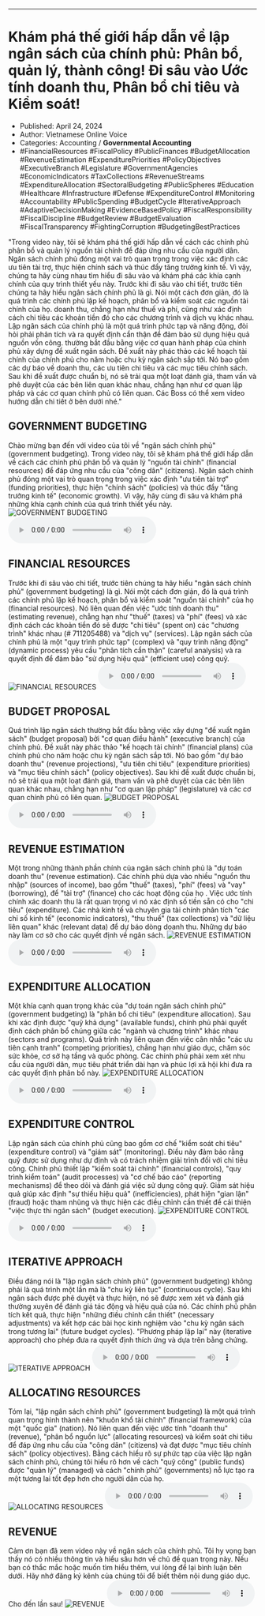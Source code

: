 
---

# Khám phá thế giới hấp dẫn về lập ngân sách của chính phủ: Phân bổ, quản lý, thành công! Đi sâu vào Ước tính doanh thu, Phân bổ chi tiêu và Kiểm soát!

- Published: April 24, 2024
- Author: Vietnamese Online Voice
- Categories: Accounting / **Governmental Accounting**
- #FinancialResources #FiscalPolicy #PublicFinances #BudgetAllocation #RevenueEstimation #ExpenditurePriorities #PolicyObjectives #ExecutiveBranch #Legislature #GovernmentAgencies #EconomicIndicators #TaxCollections #RevenueStreams #ExpenditureAllocation #SectoralBudgeting #PublicSpheres #Education #Healthcare #Infrastructure #Defense #ExpenditureControl #Monitoring #Accountability #PublicSpending #BudgetCycle #IterativeApproach #AdaptiveDecisionMaking #EvidenceBasedPolicy #FiscalResponsibility #FiscalDiscipline #BudgetReview #BudgetEvaluation #FiscalTransparency #FightingCorruption #BudgetingBestPractices

"Trong video này, tôi sẽ khám phá thế giới hấp dẫn về cách các chính phủ phân bổ và quản lý nguồn tài chính để đáp ứng nhu cầu của người dân. Ngân sách chính phủ đóng một vai trò quan trọng trong việc xác định các ưu tiên tài trợ, thực hiện chính sách và thúc đẩy tăng trưởng kinh tế. Vì vậy, chúng ta hãy cùng nhau tìm hiểu đi sâu vào và khám phá các khía cạnh chính của quy trình thiết yếu này. Trước khi đi sâu vào chi tiết, trước tiên chúng ta hãy hiểu ngân sách chính phủ là gì. Nói một cách đơn giản, đó là quá trình các chính phủ lập kế hoạch, phân bổ và kiểm soát các nguồn tài chính của họ. doanh thu, chẳng hạn như thuế và phí, cũng như xác định cách chi tiêu các khoản tiền đó cho các chương trình và dịch vụ khác nhau. Lập ngân sách của chính phủ là một quá trình phức tạp và năng động, đòi hỏi phải phân tích và ra quyết định cẩn thận để đảm bảo sử dụng hiệu quả nguồn vốn công. thường bắt đầu bằng việc cơ quan hành pháp của chính phủ xây dựng đề xuất ngân sách. Đề xuất này phác thảo các kế hoạch tài chính của chính phủ cho năm hoặc chu kỳ ngân sách sắp tới. Nó bao gồm các dự báo về doanh thu, các ưu tiên chi tiêu và các mục tiêu chính sách. Sau khi đề xuất được chuẩn bị, nó sẽ trải qua một loạt đánh giá, tham vấn và phê duyệt của các bên liên quan khác nhau, chẳng hạn như cơ quan lập pháp và các cơ quan chính phủ có liên quan. Các Boss có thể xem video hướng dẫn chi tiết ở bên dưới nhé."


## GOVERNMENT BUDGETING

Chào mừng bạn đến với video của tôi về "ngân sách chính phủ" (government budgeting). Trong video này, tôi sẽ khám phá thế giới hấp dẫn về cách các chính phủ phân bổ và quản lý "nguồn tài chính" (financial resources) để đáp ứng nhu cầu của "công dân" (citizens). Ngân sách chính phủ đóng một vai trò quan trọng trong việc xác định "ưu tiên tài trợ" (funding priorities), thực hiện "chính sách" (policies) và thúc đẩy "tăng trưởng kinh tế" (economic growth). Vì vậy, hãy cùng đi sâu và khám phá những khía cạnh chính của quá trình thiết yếu này.
![GOVERNMENT BUDGETING](https://http-archiver-apis-production-80.schnworks.com/storage/images/transitions/2024-04-24/transition--33307876917-Montserrat-Black-7B1FA2.jpg)
<audio controls>
    <source src="https://http-archiver-apis-production-80.schnworks.com/storage/audio/file-48278821682.mp3" type="audio/mpeg">
</audio>



## FINANCIAL RESOURCES

Trước khi đi sâu vào chi tiết, trước tiên chúng ta hãy hiểu "ngân sách chính phủ" (government budgeting) là gì. Nói một cách đơn giản, đó là quá trình các chính phủ lập kế hoạch, phân bổ và kiểm soát "nguồn tài chính" của họ (financial resources). Nó liên quan đến việc "ước tính doanh thu" (estimating revenue), chẳng hạn như "thuế" (taxes) và "phí" (fees) và xác định cách các khoản tiền đó sẽ được "chi tiêu" (spent on) các "chương trình" khác nhau (# 711205488) và "dịch vụ" (services). Lập ngân sách của chính phủ là một "quy trình phức tạp" (complex) và "quy trình năng động" (dynamic process) yêu cầu "phân tích cẩn thận" (careful analysis) và ra quyết định để đảm bảo "sử dụng hiệu quả" (efficient use) công quỹ.
![FINANCIAL RESOURCES](https://http-archiver-apis-production-80.schnworks.com/storage/images/transitions/2024-04-24/transition--4177984201-Montserrat-ExtraBold-9C27B0.jpg)
<audio controls>
    <source src="https://http-archiver-apis-production-80.schnworks.com/storage/audio/file-3670439991.mp3" type="audio/mpeg">
</audio>



## BUDGET PROPOSAL

Quá trình lập ngân sách thường bắt đầu bằng việc xây dựng "đề xuất ngân sách" (budget proposal) bởi "cơ quan điều hành" (executive branch) của chính phủ. Đề xuất này phác thảo "kế hoạch tài chính" (financial plans) của chính phủ cho năm hoặc chu kỳ ngân sách sắp tới. Nó bao gồm "dự báo doanh thu" (revenue projections), "ưu tiên chi tiêu" (expenditure priorities) và "mục tiêu chính sách" (policy objectives). Sau khi đề xuất được chuẩn bị, nó sẽ trải qua một loạt đánh giá, tham vấn và phê duyệt của các bên liên quan khác nhau, chẳng hạn như "cơ quan lập pháp" (legislature) và các cơ quan chính phủ có liên quan.
![BUDGET PROPOSAL](https://http-archiver-apis-production-80.schnworks.com/storage/images/transitions/2024-04-24/transition--3879525355-Montserrat-Thin-004895.jpg)
<audio controls>
    <source src="https://http-archiver-apis-production-80.schnworks.com/storage/audio/file-10212567595.mp3" type="audio/mpeg">
</audio>



## REVENUE ESTIMATION

Một trong những thành phần chính của ngân sách chính phủ là "dự toán doanh thu" (revenue estimation). Các chính phủ dựa vào nhiều "nguồn thu nhập" (sources of income), bao gồm "thuế" (taxes), "phí" (fees) và "vay" (borrowing), để "tài trợ" (finance) cho các hoạt động của họ . Việc ước tính chính xác doanh thu là rất quan trọng vì nó xác định số tiền sẵn có cho "chi tiêu" (expenditure). Các nhà kinh tế và chuyên gia tài chính phân tích "các chỉ số kinh tế" (economic indicators), "thu thuế" (tax collections) và "dữ liệu liên quan" khác (relevant data) để dự báo dòng doanh thu. Những dự báo này làm cơ sở cho các quyết định về ngân sách.
![REVENUE ESTIMATION](https://http-archiver-apis-production-80.schnworks.com/storage/images/transitions/2024-04-24/transition--41653139188-Montserrat-Bold-7B1FA2.jpg)
<audio controls>
    <source src="https://http-archiver-apis-production-80.schnworks.com/storage/audio/file-8910207342.mp3" type="audio/mpeg">
</audio>



## EXPENDITURE ALLOCATION

Một khía cạnh quan trọng khác của "dự toán ngân sách chính phủ" (government budgeting) là "phân bổ chi tiêu" (expenditure allocation). Sau khi xác định được "quỹ khả dụng" (available funds), chính phủ phải quyết định cách phân bổ chúng giữa các "ngành và chương trình" khác nhau (sectors and programs). Quá trình này liên quan đến việc cân nhắc "các ưu tiên cạnh tranh" (competing priorities), chẳng hạn như giáo dục, chăm sóc sức khỏe, cơ sở hạ tầng và quốc phòng. Các chính phủ phải xem xét nhu cầu của người dân, mục tiêu phát triển dài hạn và phúc lợi xã hội khi đưa ra các quyết định phân bổ này.
![EXPENDITURE ALLOCATION](https://http-archiver-apis-production-80.schnworks.com/storage/images/transitions/2024-04-24/transition--6239178695-Montserrat-Thin-512DA8.jpg)
<audio controls>
    <source src="https://http-archiver-apis-production-80.schnworks.com/storage/audio/file-6390894335.mp3" type="audio/mpeg">
</audio>



## EXPENDITURE CONTROL

Lập ngân sách của chính phủ cũng bao gồm cơ chế "kiểm soát chi tiêu" (expenditure control) và "giám sát" (monitoring). Điều này đảm bảo rằng quỹ được sử dụng như dự định và có trách nhiệm giải trình đối với chi tiêu công. Chính phủ thiết lập "kiểm soát tài chính" (financial controls), "quy trình kiểm toán" (audit processes) và "cơ chế báo cáo" (reporting mechanisms) để theo dõi và đánh giá việc sử dụng công quỹ. Giám sát hiệu quả giúp xác định "sự thiếu hiệu quả" (inefficiencies), phát hiện "gian lận" (fraud) hoặc tham nhũng và thực hiện các điều chỉnh cần thiết để cải thiện "việc thực thi ngân sách" (budget execution).
![EXPENDITURE CONTROL](https://http-archiver-apis-production-80.schnworks.com/storage/images/transitions/2024-04-24/transition--19158370092-Montserrat-Black-004895.jpg)
<audio controls>
    <source src="https://http-archiver-apis-production-80.schnworks.com/storage/audio/file-8084702943.mp3" type="audio/mpeg">
</audio>



## ITERATIVE APPROACH

Điều đáng nói là "lập ngân sách chính phủ" (government budgeting) không phải là quá trình một lần mà là "chu kỳ liên tục" (continuous cycle). Sau khi ngân sách được phê duyệt và thực hiện, nó sẽ được xem xét và đánh giá thường xuyên để đánh giá tác động và hiệu quả của nó. Các chính phủ phân tích kết quả, thực hiện "những điều chỉnh cần thiết" (necessary adjustments) và kết hợp các bài học kinh nghiệm vào "chu kỳ ngân sách trong tương lai" (future budget cycles). "Phương pháp lặp lại" này (iterative approach) cho phép đưa ra quyết định thích ứng và dựa trên bằng chứng.
![ITERATIVE APPROACH](https://http-archiver-apis-production-80.schnworks.com/storage/images/transitions/2024-04-24/transition-47508944060-Montserrat-ExtraBold-1A237E.jpg)
<audio controls>
    <source src="https://http-archiver-apis-production-80.schnworks.com/storage/audio/file-8714981135.mp3" type="audio/mpeg">
</audio>



## ALLOCATING RESOURCES

Tóm lại, "lập ngân sách chính phủ" (government budgeting) là một quá trình quan trọng hình thành nên "khuôn khổ tài chính" (financial framework) của một "quốc gia" (nation). Nó liên quan đến việc ước tính "doanh thu" (revenue), "phân bổ nguồn lực" (allocating resources) và kiểm soát chi tiêu để đáp ứng nhu cầu của "công dân" (citizens) và đạt được "mục tiêu chính sách" (policy objectives). Bằng cách hiểu rõ sự phức tạp của việc lập ngân sách chính phủ, chúng tôi hiểu rõ hơn về cách "quỹ công" (public funds) được "quản lý" (managed) và cách "chính phủ" (governments) nỗ lực tạo ra một tương lai tốt đẹp hơn cho người dân của họ.
![ALLOCATING RESOURCES](https://http-archiver-apis-production-80.schnworks.com/storage/images/transitions/2024-04-24/transition-17175924373-Montserrat-Bold-303F9F.jpg)
<audio controls>
    <source src="https://http-archiver-apis-production-80.schnworks.com/storage/audio/file-33082608856.mp3" type="audio/mpeg">
</audio>



## REVENUE

Cảm ơn bạn đã xem video này về ngân sách của chính phủ. Tôi hy vọng bạn thấy nó có nhiều thông tin và hiểu sâu hơn về chủ đề quan trọng này. Nếu bạn có thắc mắc hoặc muốn tìm hiểu thêm, vui lòng để lại bình luận bên dưới. Hãy nhớ đăng ký kênh của chúng tôi để biết thêm nội dung giáo dục. Cho đến lần sau!
![REVENUE](https://http-archiver-apis-production-80.schnworks.com/storage/images/transitions/2024-04-24/transition--18392287758-Montserrat-Regular-880E4F.jpg)
<audio controls>
    <source src="https://http-archiver-apis-production-80.schnworks.com/storage/audio/file-903588070.mp3" type="audio/mpeg">
</audio>

